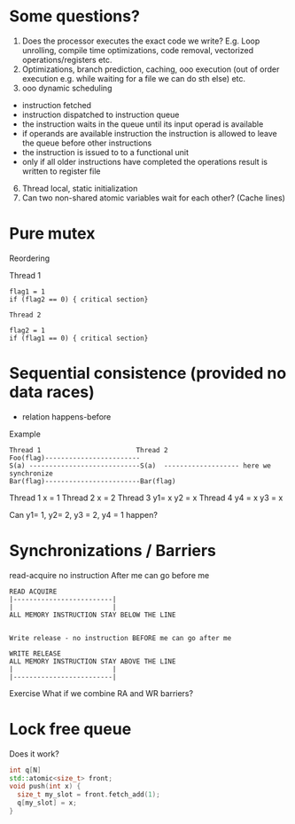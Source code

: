 # Some questions?

1. Does the processor executes the exact code we write? E.g. Loop unrolling, compile time optimizations, code removal, vectorized operations/registers etc.
2. Optimizations, branch prediction, caching, ooo execution (out of order execution e.g. while waiting for a file we can do sth else) etc.
3. ooo dynamic scheduling
  - instruction fetched
  - instruction dispatched to instruction queue
  - the instruction waits in the queue until its input operad is available 
  - if operands are available instruction the instruction is allowed to leave the queue before other instructions
  - the instruction is issued to to a functional unit
  - only if all older instructions have completed the operations result is written to register file
6. Thread local, static initialization
7. Can two non-shared atomic variables wait for each other? (Cache lines)
# Pure mutex
Reordering

Thread 1                  
```
flag1 = 1
if (flag2 == 0) { critical section}

Thread 2

flag2 = 1
if (flag1 == 0) { critical section}
```

# Sequential consistence (provided no data races)
- relation happens-before

Example
```
Thread 1                        Thread 2
Foo(flag)------------------------
S(a) ----------------------------S(a)  ------------------- here we synchronize
Bar(flag)------------------------Bar(flag)
```

Thread 1
x  = 1
Thread 2 
x = 2
Thread 3
y1= x
y2 = x
Thread 4
y4 = x
y3 = x

Can y1= 1, y2= 2, y3 = 2, y4 = 1 happen?

# Synchronizations / Barriers
read-acquire no instruction After me can go before me 

```
READ ACQUIRE
|-------------------------|
|                         |
ALL MEMORY INSTRUCTION STAY BELOW THE LINE


Write release - no instruction BEFORE me can go after me

WRITE RELEASE
ALL MEMORY INSTRUCTION STAY ABOVE THE LINE
|                         |
|-------------------------|
```

Exercise
What if we combine RA and WR barriers?


# Lock free queue
Does it work?
```cpp
int q[N]
std::atomic<size_t> front;
void push(int x) {
  size_t my_slot = front.fetch_add(1);
  q[my_slot] = x;
}
```

